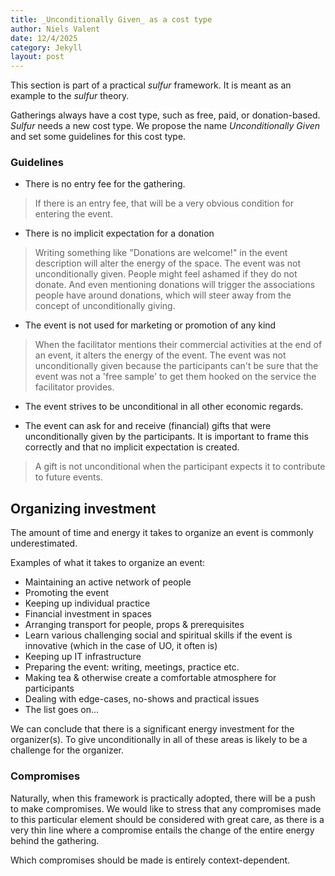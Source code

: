 ```yaml
---
title: _Unconditionally Given_ as a cost type
author: Niels Valent
date: 12/4/2025
category: Jekyll
layout: post
---
```


This section is part of a practical *sulfur* framework. It is meant as an example to the *sulfur* theory.

Gatherings always have a cost type, such as free, paid, or donation-based. *Sulfur* needs a new cost type. We propose the name *Unconditionally Given* and set some guidelines for this cost type.

### Guidelines
- There is no entry fee for the gathering.

> If there is an entry fee, that will be a very obvious condition for entering the event.

- There is no implicit expectation for a donation

> Writing something like "Donations are welcome!" in the event description will alter the energy of the space. The event was not unconditionally given. People might feel ashamed if they do not donate. And even mentioning donations will trigger the associations people have around donations, which will steer away from the concept of unconditionally giving.

- The event is not used for marketing or promotion of any kind

> When the facilitator mentions their commercial activities at the end of an event, it alters the energy of the event. The event was not unconditionally given because the participants can't be sure that the event was not a 'free sample' to get them hooked on the service the facilitator provides.

- The event strives to be unconditional in all other economic regards.

- The event can ask for and receive (financial) gifts that were unconditionally given by the participants. It is important to frame this correctly and that no implicit expectation is created. 

> A gift is not unconditional when the participant expects it to contribute to future events.

## Organizing investment
The amount of time and energy it takes to organize an event is commonly underestimated.

Examples of what it takes to organize an event:

- Maintaining an active network of people
- Promoting the event
- Keeping up individual practice
- Financial investment in spaces
- Arranging transport for people, props & prerequisites
- Learn various challenging social and spiritual skills if the event is innovative (which in the case of UO, it often is)
- Keeping up IT infrastructure
- Preparing the event: writing, meetings, practice etc.
- Making tea & otherwise create a comfortable atmosphere for participants
- Dealing with edge-cases, no-shows and practical issues
- The list goes on...

We can conclude that there is a significant energy investment for the organizer(s). To give unconditionally in all of these areas is likely to be a challenge for the organizer.

### Compromises

Naturally, when this framework is practically adopted, there will be a push to make compromises. We would like to stress that any compromises made to this particular element should be considered with great care, as there is a very thin line where a compromise entails the change of the entire energy behind the gathering.

Which compromises should be made is entirely context-dependent.
